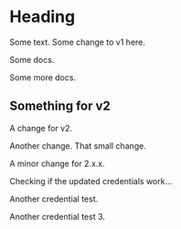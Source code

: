 # Heading

Some text. Some change to v1 here.

Some docs.

Some more docs.

## Something for v2

A change for v2.

Another change. That small change.

A minor change for 2.x.x.

Checking if the updated credentials work...

Another credential test.

Another credential test 3.

